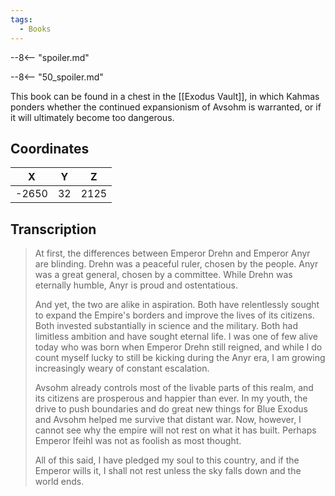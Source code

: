 ```yaml
---
tags:
  - Books
---
```


--8<-- "spoiler.md"

--8<-- "50_spoiler.md"

This book can be found in a chest in the [[Exodus Vault]], in which Kahmas ponders whether the continued expansionism of Avsohm is warranted, or if it will ultimately become too dangerous.

## Coordinates
| **X** | **Y** | **Z** |
| :---: | :---: | :---: |
| -2650 |  32   | 2125  |

## Transcription
> At first, the differences between Emperor Drehn and Emperor Anyr are blinding. Drehn was a peaceful ruler, chosen by the people. Anyr was a great general, chosen by a committee. While Drehn was eternally humble, Anyr is proud and ostentatious.
>
> And yet, the two are alike in aspiration. Both have relentlessly sought to expand the Empire's borders and improve the lives of its citizens. Both invested substantially in science and the military. Both had limitless ambition and have sought eternal life. I was one of few alive today who was born when Emperor Drehn still reigned, and while I do count myself lucky to still be kicking during the Anyr era, I am growing increasingly weary of constant escalation.
>
> Avsohm already controls most of the livable parts of this realm, and its citizens are prosperous and happier than ever. In my youth, the drive to push boundaries and do great new things for Blue Exodus and Avsohm helped me survive that distant war. Now, however, I cannot see why the empire will not rest on what it has built. Perhaps Emperor Ifeihl was not as foolish as most thought.
>
> All of this said, I have pledged my soul to this country, and if the Emperor wills it, I shall not rest unless the sky falls down and the world ends.

